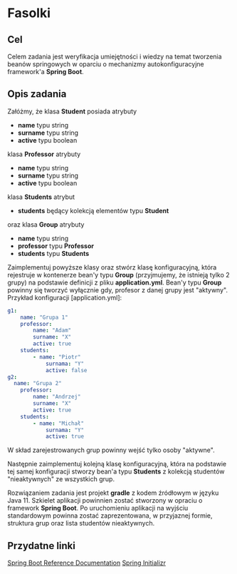 # Fasolki

## Cel

Celem zadania jest weryfikacja umiejętności i wiedzy na temat tworzenia beanów springowych w oparciu o mechanizmy autokonfiguracyjne framework'a **Spring Boot**.

## Opis zadania

Załóżmy, że klasa **Student** posiada atrybuty

- **name** typu string
- **surname** typu string
- **active** typu boolean

klasa **Professor** atrybuty

- **name** typu string
- **surname** typu string
- **active** typu boolean

klasa **Students** atrybut

- **students** będący kolekcją elementów typu **Student**

oraz klasa **Group** atrybuty

- **name** typu string
- **professor** typu **Professor**
- **students** typu **Students**

Zaimplementuj powyższe klasy oraz stwórz klasę konfiguracyjną, która rejestruje w kontenerze bean'y typu **Group** (przyjmujemy, że istnieją tylko 2 grupy) na podstawie definicji z pliku **application.yml**. Bean'y typu **Group** powinny się tworzyć wyłącznie gdy, profesor z danej grupy jest "aktywny".
Przykład konfiguracji [application.yml]:

```yml
g1:
	name: "Grupa 1"
	professor:
		name: "Adam"
		surname: "X"
		active: true
	students:
		- name: "Piotr"
			surnama: "Y"
			active: false
g2:
  name: "Grupa 2"
	professor:
		name: "Andrzej"
		surname: "X"
		active: true
	students:
		- name: "Michał"
			surnama: "Y"
			active: true
```

W skład zarejestrowanych grup powinny wejść tylko osoby "aktywne".

Następnie zaimplementuj kolejną klasę konfiguracyjną, która na podstawie tej samej konfiguracji stworzy bean'a typu **Students** z kolekcją studentów "nieaktywnych" ze wszystkich grup.

Rozwiązaniem zadania jest projekt **gradle** z kodem źródłowym w języku Java 11. Szkielet aplikacji powinnien zostać stworzony w opraciu o framework **Spring Boot**. Po uruchomieniu aplikacji na wyjściu standardowym powinna zostać zaprezentowana, w przyjaznej formie, struktura grup oraz lista studentów nieaktywnych.

## Przydatne linki

[Spring Boot Reference Documentation](https://docs.spring.io/spring-boot/docs/current/reference/htmlsingle/)
[Spring Initializr](https://start.spring.io/)

